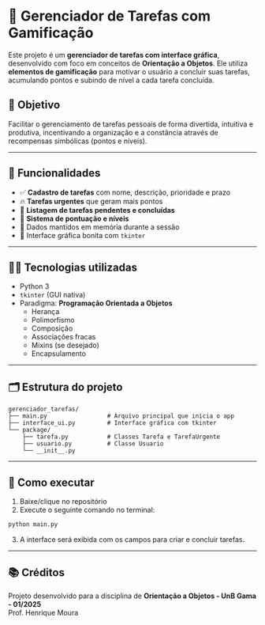 # 🧩 Gerenciador de Tarefas com Gamificação

Este projeto é um **gerenciador de tarefas com interface gráfica**, desenvolvido com foco em conceitos de **Orientação a Objetos**. Ele utiliza **elementos de gamificação** para motivar o usuário a concluir suas tarefas, acumulando pontos e subindo de nível a cada tarefa concluída.

## 🎯 Objetivo

Facilitar o gerenciamento de tarefas pessoais de forma divertida, intuitiva e produtiva, incentivando a organização e a constância através de recompensas simbólicas (pontos e níveis).

---

## 🧠 Funcionalidades

- ✅ **Cadastro de tarefas** com nome, descrição, prioridade e prazo
- 🔥 **Tarefas urgentes** que geram mais pontos
- 🧾 **Listagem de tarefas pendentes e concluídas**
- 🏅 **Sistema de pontuação e níveis**
- 💾 Dados mantidos em memória durante a sessão
- 🎨 Interface gráfica bonita com `tkinter`

---

## 👨‍💻 Tecnologias utilizadas

- Python 3
- `tkinter` (GUI nativa)
- Paradigma: **Programação Orientada a Objetos**
  - Herança
  - Polimorfismo
  - Composição
  - Associações fracas
  - Mixins (se desejado)
  - Encapsulamento

---

## 🗂️ Estrutura do projeto

```
gerenciador_tarefas/
├── main.py                 # Arquivo principal que inicia o app
├── interface_ui.py         # Interface gráfica com tkinter
└── package/
    ├── tarefa.py           # Classes Tarefa e TarefaUrgente
    ├── usuario.py          # Classe Usuario
    └── __init__.py
```

---

## 🚀 Como executar

1. Baixe/clique no repositório
2. Execute o seguinte comando no terminal:

```bash
python main.py
```

3. A interface será exibida com os campos para criar e concluir tarefas.

---

## 📚 Créditos

Projeto desenvolvido para a disciplina de **Orientação a Objetos - UnB Gama - 01/2025**  
Prof. Henrique Moura